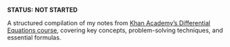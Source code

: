 **STATUS:** __NOT STARTED__

A structured compilation of my notes from [Khan Academy’s Differential Equations course](https://www.khanacademy.org/math/differential-equations), covering key concepts, problem-solving techniques, and essential formulas.